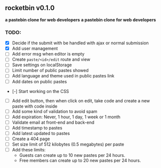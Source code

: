 ## rocketbin v0.1.0 

**a pastebin clone for web developers**
**a pastebin clone for web developers**

### TODO:

- [x] Decide if the submit with be handled with ajax or normal submission
- [x] Add user management
- [ ] Add error msg when editor is empty
- [ ] Create `paste/<id>/edit` route and view
- [ ] Save settings on localStorage
- [ ] Limit number of public pastes showed
- [ ] Add language and theme used in public pastes link
- [ ] Add dates on public pastes
- [-] Start working on the CSS
- [ ] Add edit button, then when click on edit, take code and create a new paste with code inside
- [ ] Add some kind of validation to avoid spam
- [ ] Add expiration: Never, 1 hour, 1 day, 1 week or 1 month
- [ ] Validate email at front-end and back-end
- [ ] Add timestamp to pastes
- [ ] Add latest updated to pastes
- [ ] Create a 404 page
- [ ] Set size limit of 512 kilobytes (0.5 megabytes) per paste
- [ ] Add these limits:
	- Guests can create up to 10 new pastes per 24 hours.
	- Free members can create up to 20 new pastes per 24 hours.
